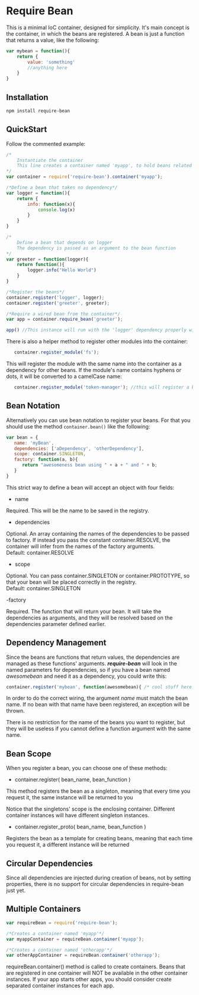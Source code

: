 Require Bean
============

This is a minimal IoC container, designed for simplicity. It's main concept is the container, in which the beans are registered.
A bean is just a function that returns a value, like the following:

```javascript
var mybean = function(){
    return {
        value: 'something'
        //anything here
    }
}
```


Installation
------------

```bash
npm install require-bean
```


QuickStart
----------

Follow the commented example:

```javascript
/*
    Instantiate the container
    This line creates a container named 'myapp', to hold beans related to 'myapp' application
*/
var container = require('require-bean').container('myapp');

/*Define a bean that takes no dependency*/
var logger = function(){
    return {
        info: function(x){
            console.log(x)
        }
    }
}

/*
    Define a bean that depends on logger
    The dependency is passed as an argument to the bean function
*/
var greeter = function(logger){
    return function(){
        logger.info("Hello World")
    }
}

/*Register the beans*/
container.register('logger', logger);
container.register('greeter', greeter);

/*Require a wired bean from the container*/
var app = container.require_bean('greeter');

app() //This instance will run with the 'logger' dependency properly wired
```

There is also a helper method to register other modules into the container:

```javascript
   container.register_module('fs');
```
This will register the module with the same name into the container as a dependency for other beans.
If the module's name contains hyphens or dots, it will be converted to a camelCase name:

```javascript
   container.register_module('token-manager'); //this will register a bean named tokenManager to hold the module.
```

Bean Notation
-------------

Alternatively you can use bean notation to register your beans. For that you should use the method <code>container.bean()</code> like the following:

```javascript
var bean = {
   name: 'myBean',
   dependencies: ['aDependency', 'otherDependency'],
   scope: container.SINGLETON,
   factory: function(a, b){
      return "awesomeness bean using " + a + " and " + b;
   }
}
```

This strict way to define a bean will accept an object with four fields:

- name

Required. This will be the name to be saved in the registry.

- dependencies

Optional. An array containing the names of the dependencies to be passed to factory. If instead you pass the constant container.RESOLVE, the container will infer from the names of the factory arguments.<br>
Default: container.RESOLVE

- scope

Optional. You can pass container.SINGLETON or container.PROTOTYPE, so that your bean will be placed correctly in the registry.<br>
Default: container.SINGLETON

-factory

Required. The function that will return your bean. It will take the dependencies as arguments, and they will be resolved based on the dependencies parameter defined earlier.

Dependency Management
---------------------

Since the beans are functions that return values, the dependencies are managed as these functions' arguments.
***require-bean*** will look in the named parameters for dependencies, so if you have a bean named _awesomebean_ and need it as a dependency, you could write this:

```javascript
container.register('mybean', function(awesomebean){ /* cool stuff here */ })
```

In order to do the correct wiring, the argument _name_ must match the bean name. If no bean with that name have been registered, an exception will be thrown.

There is no restriction for the name of the beans you want to register, but they will be useless if you cannot define a function argument with the same name.

Bean Scope
----------

When you register a bean, you can choose one of these methods:

* container.register( bean_name, bean_function )

This method registers the bean as a singleton, meaning that every time you request it, the same instance will be returned to you

Notice that the singletons' scope is the enclosing container. Different container instances will have different singleton instances.

* container.register_proto( bean_name, bean_function )

Registers the bean as a template for creating beans, meaning that each time you request it, a different instance will be returned


Circular Dependencies
---------------------

Since all dependencies are injected during creation of beans, not by setting properties, there is no support for circular dependencies in require-bean just yet.


Multiple Containers
-------------------

```javascript
var requireBean = require('require-bean');

/*Creates a container named 'myapp'*/
var myappContainer = requireBean.container('myapp');

/*Creates a container named 'otherapp'*/
var otherAppContainer = requireBean.container('otherapp');
```

requireBean.container() method is called to create containers. Beans that are registered in one container will NOT be available in the other container instances.
If your app starts other apps, you should consider create separated container instances for each app.
